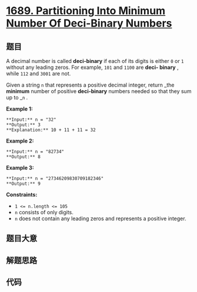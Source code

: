 # [1689. Partitioning Into Minimum Number Of Deci-Binary Numbers](https://leetcode.com/problems/partitioning-into-minimum-number-of-deci-binary-numbers)

## 题目

A decimal number is called **deci-binary** if each of its digits is either `0`
or `1` without any leading zeros. For example, `101` and `1100` are **deci-
binary** , while `112` and `3001` are not.

Given a string `n` that represents a positive decimal integer, return _the
**minimum** number of positive **deci-binary** numbers needed so that they sum
up to _`n` _._



**Example 1:**

    
    
    **Input:** n = "32"
    **Output:** 3
    **Explanation:** 10 + 11 + 11 = 32
    

**Example 2:**

    
    
    **Input:** n = "82734"
    **Output:** 8
    

**Example 3:**

    
    
    **Input:** n = "27346209830709182346"
    **Output:** 9
    



**Constraints:**

  * `1 <= n.length <= 105`
  * `n` consists of only digits.
  * `n` does not contain any leading zeros and represents a positive integer.


## 题目大意

## 解题思路

## 代码

```javascript

```
